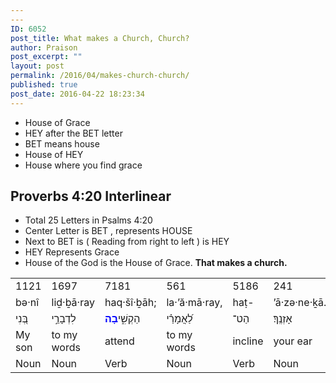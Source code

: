 ```yaml
---
---
ID: 6052
post_title: What makes a Church, Church?
author: Praison
post_excerpt: ""
layout: post
permalink: /2016/04/makes-church-church/
published: true
post_date: 2016-04-22 18:23:34
---
```

<ul>
 	<li>House of Grace</li>
 	<li>HEY after the BET letter</li>
 	<li>BET means house</li>
 	<li>House of HEY</li>
 	<li>House where you find grace</li>
</ul>
<h2><strong>Proverbs 4:20 Interlinear</strong></h2>
<ul>
 	<li>Total 25 Letters in Psalms 4:20</li>
 	<li>Center Letter is BET , represents HOUSE</li>
 	<li>Next to BET is ( Reading from right to left ) is HEY</li>
 	<li>HEY Represents Grace</li>
 	<li>House of the God is the House of Grace. <strong>That makes a church.</strong></li>
</ul>
<div class="hebrew_word">
<table width="410">
<tbody>
<tr>
<td width="90">1121</td>
<td width="64">1697</td>
<td width="64">7181</td>
<td width="64">561</td>
<td width="64">5186</td>
<td width="64">241</td>
</tr>
<tr>
<td>bə·nî</td>
<td>liḏ·ḇā·ray</td>
<td>haq·šî·ḇāh;</td>
<td>la·’ă·mā·ray,</td>
<td>haṭ-</td>
<td>’ā·zə·ne·ḵā.</td>
</tr>
<tr>
<td>בְּ֭נִי</td>
<td>לִדְבָרַ֣י</td>
<td>הַקְשִׁ֑י<span style="color: #0000ff;"><strong>בָה</strong></span></td>
<td>לַ֝אֲמָרַ֗י</td>
<td>הַט־</td>
<td>אָזְנֶֽךָ׃</td>
</tr>
<tr>
<td>My son</td>
<td>to my words</td>
<td>attend</td>
<td>to my words</td>
<td>incline</td>
<td>your ear</td>
</tr>
<tr>
<td>Noun</td>
<td>Noun</td>
<td>Verb</td>
<td>Noun</td>
<td>Verb</td>
<td>Noun</td>
</tr>
</tbody>
</table>
</div>